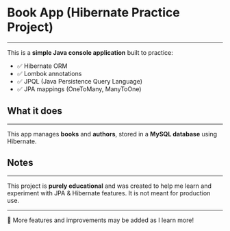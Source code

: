 # Book App (Hibernate Practice Project)
---------------------------------------

This is a **simple Java console application** built to practice:

- ✅ Hibernate ORM
- ✅ Lombok annotations
- ✅ JPQL (Java Persistence Query Language)
- ✅ JPA mappings (OneToMany, ManyToOne)

##  What it does
----------------

This app manages **books** and **authors**, stored in a **MySQL database** using Hibernate.


##  Notes
----------

This project is **purely educational** and was created to help me learn and experiment with JPA & Hibernate features. It is not meant for production use.

---

🔧 More features and improvements may be added as I learn more!
